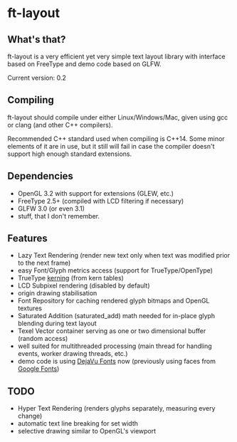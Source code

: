 # ft-layout

## What's that?

ft-layout is a very efficient yet very simple text layout library with interface based on FreeType and demo code based on GLFW.

Current version: 0.2

## Compiling

ft-layout should compile under either Linux/Windows/Mac, given using gcc or clang (and other C++ compilers).

Recommended C++ standard used when compiling is C++14. Some minor elements of it are in use, but it still will fail in case the compiler doesn't support high enough standard extensions.

## Dependencies

- OpenGL 3.2 with support for extensions (GLEW, etc.)
- FreeType 2.5+ (compiled with LCD filtering if necessary)
- GLFW 3.0 (or even 3.1)
- stuff, that I don't remember.

## Features

- Lazy Text Rendering (render new text only when text was modified prior to the next frame)
- easy Font/Glyph metrics access (support for TrueType/OpenType)
- TrueType [kerning](http://en.wikipedia.org/wiki/Kerning) (from kern tables)
- LCD Subpixel rendering (disabled by default)
- origin drawing stabilisation
- Font Repository for caching rendered glyph bitmaps and OpenGL textures
- Saturated Addition (saturated_add) math needed for in-place glyph blending during text layout
- Texel Vector container serving as one or two dimensional buffer (random access)
- well suited for multithreaded processing (main thread for handling events, worker drawing threads, etc.)
- demo code is using [DejaVu Fonts](http://dejavu-fonts.org) now (previously using faces from [Google Fonts](https://www.google.com/fonts))

## TODO

- Hyper Text Rendering (renders glyphs separately, measuring every change)
- automatic text line breaking for set width
- selective drawing similar to OpenGL's viewport
